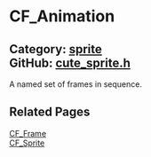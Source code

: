[](../header.md ':include')

# CF_Animation

Category: [sprite](https://github.com/RandyGaul/cute_framework/blob/master/docs/api_reference?id=sprite)  
GitHub: [cute_sprite.h](https://github.com/RandyGaul/cute_framework/blob/master/include/cute_sprite.h)  
---

A named set of frames in sequence.

## Related Pages

[CF_Frame](https://github.com/RandyGaul/cute_framework/blob/master/docs/sprite/cf_frame.md)  
[CF_Sprite](https://github.com/RandyGaul/cute_framework/blob/master/docs/sprite/cf_sprite.md)  
